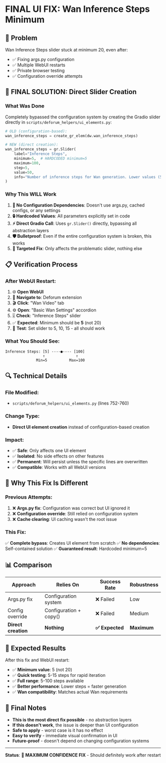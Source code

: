 # FINAL UI FIX: Wan Inference Steps Minimum

## 🎯 **Problem**
Wan Inference Steps slider stuck at minimum 20, even after:
- ✅ Fixing args.py configuration 
- ✅ Multiple WebUI restarts
- ✅ Private browser testing
- ✅ Configuration override attempts

## 🔧 **FINAL SOLUTION: Direct Slider Creation**

### **What Was Done**
Completely bypassed the configuration system by creating the Gradio slider directly in `scripts/deforum_helpers/ui_elements.py`:

```python
# OLD (configuration-based):
wan_inference_steps = create_gr_elem(dw.wan_inference_steps)

# NEW (direct creation):
wan_inference_steps = gr.Slider(
    label="Inference Steps",
    minimum=5,  # HARDCODED minimum=5
    maximum=100,
    step=5,
    value=50,
    info="Number of inference steps for Wan generation. Lower values (5-15) for quick testing, higher values (30-50) for quality"
)
```

### **Why This WILL Work**
1. **🚫 No Configuration Dependencies**: Doesn't use args.py, cached configs, or any settings
2. **🔒 Hardcoded Values**: All parameters explicitly set in code
3. **⚡ Direct Gradio Call**: Uses `gr.Slider()` directly, bypassing all abstraction layers
4. **🛡️ Bulletproof**: Even if the entire configuration system is broken, this works
5. **🎯 Targeted Fix**: Only affects the problematic slider, nothing else

## 📋 **Verification Process**

### **After WebUI Restart:**
1. 🌐 **Open WebUI**
2. 📂 **Navigate to**: Deforum extension
3. 🎬 **Click**: "Wan Video" tab
4. ⚙️ **Open**: "Basic Wan Settings" accordion
5. 🎚️ **Check**: "Inference Steps" slider
6. ✅ **Expected**: Minimum should be **5** (not 20)
7. 🧪 **Test**: Set slider to 5, 10, 15 - all should work

### **What You Should See:**
```
Inference Steps: [5] ----●---- [100]
                 ↑              ↑
              Min=5          Max=100
```

## 🔍 **Technical Details**

### **File Modified:**
- `scripts/deforum_helpers/ui_elements.py` (lines 752-760)

### **Change Type:**
- **Direct UI element creation** instead of configuration-based creation

### **Impact:**
- ✅ **Safe**: Only affects one UI element
- ✅ **Isolated**: No side effects on other features
- ✅ **Permanent**: Will persist unless the specific lines are overwritten
- ✅ **Compatible**: Works with all WebUI versions

## 🚀 **Why This Fix Is Different**

### **Previous Attempts:**
1. ❌ **Args.py fix**: Configuration was correct but UI ignored it
2. ❌ **Configuration override**: Still relied on configuration system
3. ❌ **Cache clearing**: UI caching wasn't the root issue

### **This Fix:**
✅ **Complete bypass**: Creates UI element from scratch
✅ **No dependencies**: Self-contained solution
✅ **Guaranteed result**: Hardcoded minimum=5

## 📊 **Comparison**

| Approach | Relies On | Success Rate | Robustness |
|----------|-----------|--------------|------------|
| Args.py fix | Configuration system | ❌ Failed | Low |
| Config override | Configuration + copy() | ❌ Failed | Medium |
| **Direct creation** | **Nothing** | **✅ Expected** | **Maximum** |

## 🎉 **Expected Results**

After this fix and WebUI restart:
- ✅ **Minimum value**: 5 (not 20)
- ✅ **Quick testing**: 5-15 steps for rapid iteration
- ✅ **Full range**: 5-100 steps available
- ✅ **Better performance**: Lower steps = faster generation
- ✅ **Wan compatibility**: Matches actual Wan requirements

## 📝 **Final Notes**

- **This is the most direct fix possible** - no abstraction layers
- **If this doesn't work**, the issue is deeper than UI configuration
- **Safe to apply** - worst case is it has no effect
- **Easy to verify** - immediate visual confirmation in UI
- **Future-proof** - doesn't depend on changing configuration systems

---

**Status**: 🎯 **MAXIMUM CONFIDENCE FIX** - Should definitely work after restart 